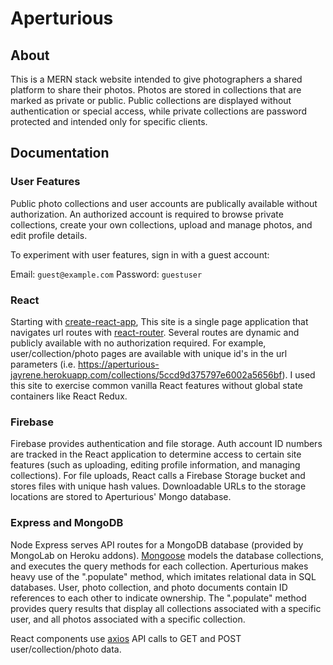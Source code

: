 # Aperturious

## About

This is a MERN stack website intended to give photographers a shared platform to share their photos. Photos are stored in collections that are marked as private or public. Public collections are displayed without authentication or special access, while private collections are password protected and intended only for specific clients. 

## Documentation

### User Features

Public photo collections and user accounts are publically available without authorization. An authorized account is required to browse private collections, create your own collections, upload and manage photos, and edit profile details.

To experiment with user features, sign in with a guest account: 

Email: `guest@example.com`
Password: `guestuser`

### React

Starting with [create-react-app](https://www.npmjs.com/package/create-react-app), This site is a single page application that navigates url routes with [react-router](https://www.npmjs.com/package/react-router-dom). Several routes are dynamic and publicly available with no authorization required. For example, user/collection/photo pages are available with unique id's in the url parameters (i.e. https://aperturious-jayrene.herokuapp.com/collections/5ccd9d375797e6002a5656bf). I used this site to exercise common vanilla React features without global state containers like React Redux. 

### Firebase

Firebase provides authentication and file storage. Auth account ID numbers are tracked in the React application to determine access to certain site features (such as uploading, editing profile information, and managing collections). For file uploads, React calls a Firebase Storage bucket and stores files with unique hash values. Downloadable URLs to the storage locations are stored to Aperturious' Mongo database. 

### Express and MongoDB

Node Express serves API routes for a MongoDB database (provided by MongoLab on Heroku addons). [Mongoose](https://www.npmjs.com/package/mongoose) models the database collections, and executes the query methods for each collection. Aperturious makes heavy use of the ".populate" method, which imitates relational data in SQL databases. User, photo collection, and photo documents contain ID references to each other to indicate ownership. The ".populate" method provides query results that display all collections associated with a specific user, and all photos associated with a specific collection.

React components use [axios](https://www.npmjs.com/package/axios) API calls to GET and POST user/collection/photo data. 

